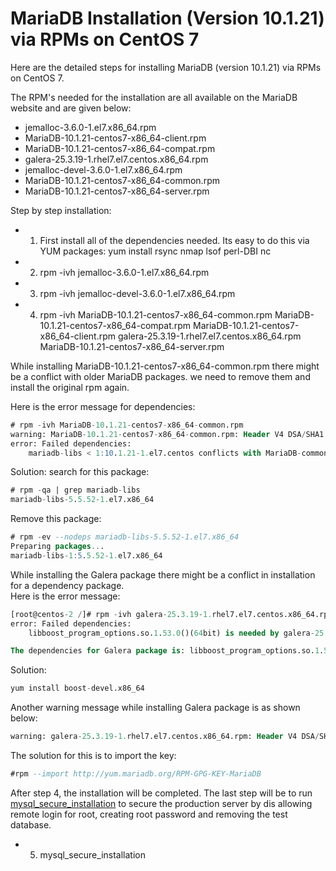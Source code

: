 # MariaDB Installation (Version 10.1.21) via RPMs on CentOS 7

Here are the detailed steps for installing MariaDB (version 10.1.21) via RPMs on CentOS 7.

The RPM's needed for the installation are all available on the MariaDB website and are given below:

- jemalloc-3.6.0-1.el7.x86_64.rpm
- MariaDB-10.1.21-centos7-x86_64-client.rpm
- MariaDB-10.1.21-centos7-x86_64-compat.rpm
- galera-25.3.19-1.rhel7.el7.centos.x86_64.rpm
- jemalloc-devel-3.6.0-1.el7.x86_64.rpm
- MariaDB-10.1.21-centos7-x86_64-common.rpm
- MariaDB-10.1.21-centos7-x86_64-server.rpm

Step by step installation:

- 1) First install all of the dependencies needed. Its easy to do this via YUM packages:
yum install rsync nmap lsof perl-DBI nc
- 2) rpm -ivh jemalloc-3.6.0-1.el7.x86_64.rpm
- 3) rpm -ivh jemalloc-devel-3.6.0-1.el7.x86_64.rpm
- 4) rpm -ivh MariaDB-10.1.21-centos7-x86_64-common.rpm MariaDB-10.1.21-centos7-x86_64-compat.rpm MariaDB-10.1.21-centos7-x86_64-client.rpm galera-25.3.19-1.rhel7.el7.centos.x86_64.rpm MariaDB-10.1.21-centos7-x86_64-server.rpm

While installing MariaDB-10.1.21-centos7-x86_64-common.rpm there might be a conflict with older MariaDB packages. we need to remove them and install the original rpm again.

Here is the error message for dependencies:

```sql
# rpm -ivh MariaDB-10.1.21-centos7-x86_64-common.rpm 
warning: MariaDB-10.1.21-centos7-x86_64-common.rpm: Header V4 DSA/SHA1 Signature, key ID 1bb943db: NOKEY
error: Failed dependencies:
	mariadb-libs < 1:10.1.21-1.el7.centos conflicts with MariaDB-common-10.1.21-1.el7.centos.x86_64
```

Solution:
search for this package:

```sql
# rpm -qa | grep mariadb-libs
mariadb-libs-5.5.52-1.el7.x86_64
```

Remove this package:

```sql
# rpm -ev --nodeps mariadb-libs-5.5.52-1.el7.x86_64
Preparing packages...
mariadb-libs-1:5.5.52-1.el7.x86_64
```

While installing the Galera package there might be a conflict in installation for a dependency package.  
Here is the error message:

```sql
[root@centos-2 /]# rpm -ivh galera-25.3.19-1.rhel7.el7.centos.x86_64.rpm 
error: Failed dependencies:
	libboost_program_options.so.1.53.0()(64bit) is needed by galera-25.3.19-1.rhel7.el7.centos.x86_64

The dependencies for Galera package is: libboost_program_options.so.1.53.0
```

Solution:

```sql
yum install boost-devel.x86_64
```

Another warning message while installing Galera package is as shown below:

```sql
warning: galera-25.3.19-1.rhel7.el7.centos.x86_64.rpm: Header V4 DSA/SHA1 Signature, key ID 1bb943db: NOKEY 
```

The solution for this is to import the key:

```sql
#rpm --import http://yum.mariadb.org/RPM-GPG-KEY-MariaDB
```

After step 4, the installation will be completed. The last step will be to run [mysql_secure_installation](/clients-utilities/mysql_secure_installation/) to secure the production server by dis allowing remote login for root, creating root password and  removing the test database.

- 5) mysql_secure_installation